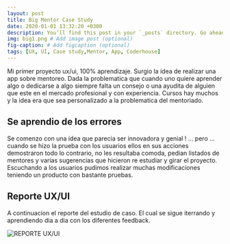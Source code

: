 ```yaml
---
layout: post
title: Big Mentor Case Study
date: 2020-01-01 13:32:20 +0300
description: You’ll find this post in your `_posts` directory. Go ahead and edit it and re-build the site to see your changes. # Add post description (optional)
img: big1.png # Add image post (optional)
fig-caption: # Add figcaption (optional)
tags: [UX, UI, Case study,Mentor, App, Coderhouse]
---
```

Mi primer proyecto ux/ui, 100% aprendizaje. Surgio la idea de realizar una app sobre mentoreo. Dada la problematica que cuando uno quiere aprender algo o dedicarse a algo siempre falta un consejo o una ayudita de alguien que este en el mercado profesional y con experiencia.
Cursos hay muchos y la idea era que sea personalizado a la problematica del mentoriado. 

## Se aprendio de los errores
Se comenzo con una idea que parecia ser innovadora y genial ! ... pero ... cuando se hizo la prueba con los usuarios ellos en sus acciones demostraron todo lo contrario, no les resultaba comoda, pedian listados de mentores y varias sugerencias que hicieron re estudiar y  girar el proyecto. Escuchando a los usuarios pudimos realizar muchas modificaciones teniendo un producto con bastante pruebas. 

## Reporte UX/UI
A continuacion el reporte del estudio de caso. El cual se sigue iterrando y aprendiendo dia a dia con los diferentes feedback.

![REPORTE UX/UI]({{site.baseurl}}/assets/img/bigmentor.png)


